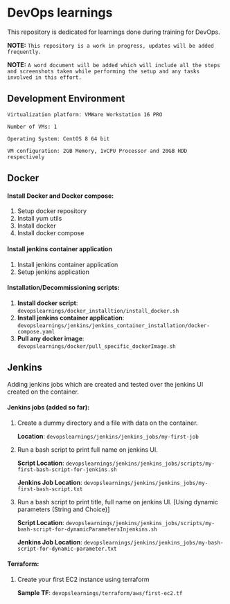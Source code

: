 # **DevOps learnings**

This repository is dedicated for learnings done during training for DevOps.

**NOTE:** `This repository is a work in progress, updates will be added frequently.`

**NOTE:** `A word document will be added which will include all the steps and screenshots taken while performing the setup and any tasks involved in this effort.`
## **Development Environment**

`Virtualization platform: VMWare Workstation 16 PRO`

`Number of VMs: 1`

`Operating System: CentOS 8 64 bit`

`VM configuration: 2GB Memory, 1vCPU Processor and 20GB HDD respectively`

## **Docker**

#### Install Docker and Docker compose:
1. Setup docker repository 
2. Install yum utils
3. Install docker
4. Install docker compose

#### Install jenkins container application
1. Install jenkins container application
2. Setup jenkins application 

#### Installation/Decommissioning scripts:
1. **Install docker script**: `devopslearnings/docker_installtion/install_docker.sh`
2. **Install jenkins container application**: `devopslearnings/jenkins/jenkins_container_installation/docker-compose.yaml`
3. **Pull any docker image**: `devopslearnings/docker/pull_specific_dockerImage.sh`

## **Jenkins**
Adding jenkins jobs which are created and tested over the jenkins UI created on the container.

   
#### Jenkins jobs (added so far):

1. Create a dummy directory and a file with data on the container.

    **Location**: `devopslearnings/jenkins/jenkins_jobs/my-first-job`
2. Run a bash script to print full name on jenkins UI.
    
   **Script Location**: `devopslearnings/jenkins/jenkins_jobs/scripts/my-first-bash-script-for-jenkins.sh`
    
   **Jenkins Job Location**: `devopslearnings/jenkins/jenkins_jobs/my-first-bash-script.txt`
   
3. Run a bash script to print title, full name on jenkins UI. [Using dynamic parameters (String and Choice)]

   **Script Location**: `devopslearnings/jenkins/jenkins_jobs/scripts/my-bash-script-for-dynamicParametersInjenkins.sh`
   
   **Jenkins Job Location**: `devopslearnings/jenkins/jenkins_jobs/my-bash-script-for-dynamic-parameter.txt`

#### Terraform:

1. Create your first EC2 instance using terraform

   **Sample TF**: `devopslearnings/terraform/aws/first-ec2.tf`